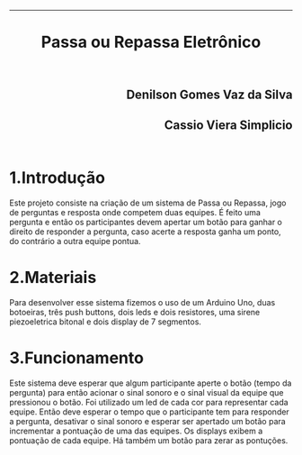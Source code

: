 ﻿***
<h1 align="center" > Passa ou Repassa Eletrônico

<br>
<br>

<h2 align="right">Denilson Gomes Vaz da Silva<br>
<h2 align="right">Cassio Viera Simplicio<br>
<br>

1.Introdução
==========

<p>Este projeto consiste na criação de um sistema de Passa ou Repassa, jogo de perguntas e resposta onde competem duas equipes. É feito uma pergunta e então os participantes devem apertar um botão para ganhar o direito de responder a pergunta, caso acerte a resposta ganha um ponto, do contrário a outra equipe pontua.<p/>

2.Materiais
==========

<p>Para desenvolver esse sistema fizemos o uso de um Arduino Uno, duas botoeiras, três push buttons, dois leds e dois resistores, uma sirene piezoeletrica bitonal e dois display de 7 segmentos.<p/>

3.Funcionamento
==========

<p>Este sistema deve esperar que algum participante aperte o botão (tempo da pergunta) para então acionar o sinal sonoro e o sinal visual da equipe que pressionou o botão. Foi utilizado um led de cada cor para representar cada equipe. Então deve esperar o tempo que o participante tem para responder a pergunta, desativar o sinal sonoro e esperar ser apertado um botão para incrementar a pontuação de uma das equipes. Os displays exibem a pontuação de cada equipe. Há também um botão para zerar as pontuções.<p/>
